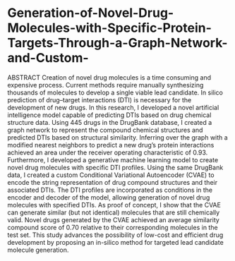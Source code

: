 # Generation-of-Novel-Drug-Molecules-with-Specific-Protein-Targets-Through-a-Graph-Network-and-Custom-
ABSTRACT Creation of novel drug molecules is a time consuming and expensive process. Current methods require manually synthesizing thousands of molecules to develop a single viable lead candidate.  In silico prediction of drug–target interactions (DTI) is necessary for the development of new drugs.   In this research, I developed a novel artificial intelligence model capable of predicting DTIs based on drug chemical structure data.  Using 445 drugs in the DrugBank database, I created a graph network to represent the compound chemical structures and predicted DTIs based on structural similarity.  Inferring over the graph with a modified nearest neighbors to predict a new drug’s protein interactions achieved an area under the receiver operating characteristic of 0.93. Furthermore, I developed a generative machine learning model to create novel drug molecules with specific DTI profiles. Using the same DrugBank data, I created a custom Conditional Variational Autoencoder (CVAE) to encode the string representation of drug compound structures and their associated DTIs.  The DTI profiles are incorporated as conditions in the encoder and decoder of the model, allowing generation of novel drug molecules with specified DTIs. As proof of concept, I show that the CVAE can generate similar (but not identical) molecules that are still chemically valid.  Novel drugs generated by the CVAE achieved an average similarity compound score of 0.70 relative to their corresponding molecules in the test set.  This study  advances the possibility of low-cost and efficient drug development by proposing an in-silico method for targeted lead candidate molecule generation.

